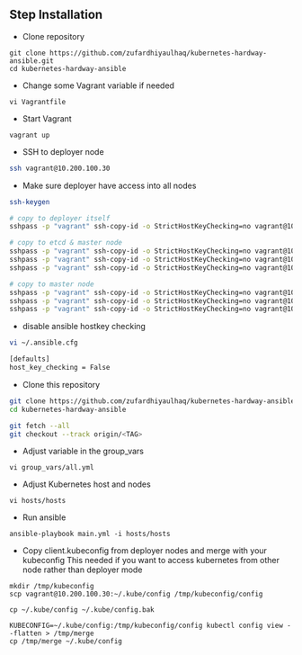 ## Step Installation
* Clone repository
```
git clone https://github.com/zufardhiyaulhaq/kubernetes-hardway-ansible.git
cd kubernetes-hardway-ansible
```

* Change some Vagrant variable if needed
```
vi Vagrantfile
```

* Start Vagrant
```
vagrant up
```

* SSH to deployer node
```bash
ssh vagrant@10.200.100.30
```

* Make sure deployer have access into all nodes
```bash
ssh-keygen

# copy to deployer itself
sshpass -p "vagrant" ssh-copy-id -o StrictHostKeyChecking=no vagrant@10.200.100.30

# copy to etcd & master node
sshpass -p "vagrant" ssh-copy-id -o StrictHostKeyChecking=no vagrant@10.200.100.10
sshpass -p "vagrant" ssh-copy-id -o StrictHostKeyChecking=no vagrant@10.200.100.11
sshpass -p "vagrant" ssh-copy-id -o StrictHostKeyChecking=no vagrant@10.200.100.12

# copy to master node
sshpass -p "vagrant" ssh-copy-id -o StrictHostKeyChecking=no vagrant@10.200.100.20
sshpass -p "vagrant" ssh-copy-id -o StrictHostKeyChecking=no vagrant@10.200.100.21
sshpass -p "vagrant" ssh-copy-id -o StrictHostKeyChecking=no vagrant@10.200.100.22
```

* disable ansible hostkey checking
```bash
vi ~/.ansible.cfg

[defaults]
host_key_checking = False
```

* Clone this repository
```bash
git clone https://github.com/zufardhiyaulhaq/kubernetes-hardway-ansible.git
cd kubernetes-hardway-ansible

git fetch --all
git checkout --track origin/<TAG>
```

* Adjust variable in the group_vars
```
vi group_vars/all.yml
```

* Adjust Kubernetes host and nodes
```
vi hosts/hosts
```

* Run ansible
```
ansible-playbook main.yml -i hosts/hosts
```

* Copy client.kubeconfig from deployer nodes and merge with your kubeconfig
This needed if you want to access kubernetes from other node rather than deployer mode
```
mkdir /tmp/kubeconfig
scp vagrant@10.200.100.30:~/.kube/config /tmp/kubeconfig/config

cp ~/.kube/config ~/.kube/config.bak

KUBECONFIG=~/.kube/config:/tmp/kubeconfig/config kubectl config view --flatten > /tmp/merge
cp /tmp/merge ~/.kube/config
```
